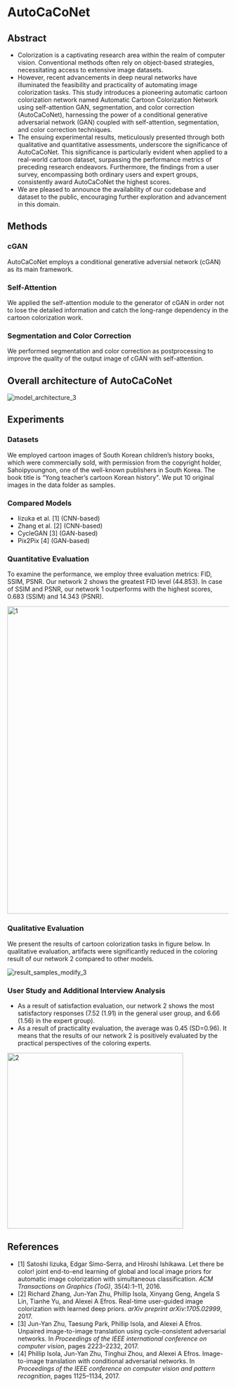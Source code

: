 # AutoCaCoNet
## Abstract
* Colorization is a captivating research area within the realm of computer vision. Conventional methods often rely on object-based strategies, necessitating access to extensive image datasets.
* However, recent advancements in deep neural networks have illuminated the feasibility and practicality of automating image colorization tasks. This study introduces a pioneering automatic cartoon colorization network named Automatic Cartoon Colorization Network using self-attention GAN, segmentation, and color correction (AutoCaCoNet), harnessing the power of a conditional generative adversarial network (GAN) coupled with self-attention, segmentation, and color correction techniques.
* The ensuing experimental results, meticulously presented through both qualitative and quantitative assessments, underscore the significance of AutoCaCoNet. This significance is particularly evident when applied to a real-world cartoon dataset, surpassing the performance metrics of preceding research endeavors. Furthermore, the findings from a user survey, encompassing both ordinary users and expert groups, consistently award AutoCaCoNet the highest scores.
* We are pleased to announce the availability of our codebase and dataset to the public, encouraging further exploration and advancement in this domain.
## Methods
### cGAN
AutoCaCoNet employs a conditional generative adversial network (cGAN) as its main framework.
### Self-Attention
We applied the self-attention module to the generator of cGAN in order not to lose the detailed information and catch the long-range dependency in the cartoon colorization work.
### Segmentation and Color Correction
We performed segmentation and color correction as postprocessing to improve the quality of the output image of cGAN with self-attention.
## Overall architecture of AutoCaCoNet
![model_architecture_3](https://user-images.githubusercontent.com/42277033/200303721-45c63572-1270-4f83-895e-a561666362fe.jpg)
## Experiments
### Datasets
We employed cartoon images of South Korean children’s history books, which were commercially sold, with permission from the copyright holder, Sahoipyoungnon, one of the well-known publishers in South Korea. The book title is “Yong teacher’s cartoon Korean history". We put 10 original images in the data folder as samples.
### Compared Models
* Iizuka et al. [1] (CNN-based)
* Zhang et al. [2] (CNN-based)
* CycleGAN [3] (GAN-based)
* Pix2Pix [4] (GAN-based)
### Quantitative Evaluation
To examine the performance, we employ three evaluation metrics: FID, SSIM, PSNR. Our network 2 shows the greatest FID level (44.853). In case of SSIM and PSNR, our network 1 outperforms with the highest scores, 0.683 (SSIM) and 14.343 (PSNR).

<img width="700" alt="1" src="https://user-images.githubusercontent.com/42277033/201195538-c97685a2-cbce-4235-ac55-ffd3bfb9cba1.png">

### Qualitative Evaluation
We present the results of cartoon colorization tasks in figure below. In qualitative evaluation, artifacts were significantly reduced in the coloring result of our network 2 compared to other models.

![result_samples_modify_3](https://user-images.githubusercontent.com/42277033/201199881-833745e8-b397-41db-9611-6ade3392f46a.jpg)

### User Study and Additional Interview Analysis
* As a result of satisfaction evaluation, our network 2 shows the most satisfactory responses (7.52 (1.91) in the general user group, and 6.66 (1.56) in the expert group).
* As a result of practicality evaluation, the average was 0.45 (SD=0.96). It means
that the results of our network 2 is positively evaluated by the practical perspectives of the coloring experts.

<img width="400" alt="2" src="https://user-images.githubusercontent.com/42277033/201205185-108eb45e-7336-4129-b062-43dde4548e2c.png">

## References
* [1] Satoshi Iizuka, Edgar Simo-Serra, and Hiroshi Ishikawa. Let there be color! joint end-to-end learning of global and local image priors for automatic image colorization with simultaneous classification. _ACM Transactions on Graphics (ToG)_, 35(4):1–11, 2016.
* [2] Richard Zhang, Jun-Yan Zhu, Phillip Isola, Xinyang Geng, Angela S Lin, Tianhe Yu, and Alexei A Efros. Real-time user-guided image colorization with learned deep priors. _arXiv preprint arXiv:1705.02999_, 2017.
* [3] Jun-Yan Zhu, Taesung Park, Phillip Isola, and Alexei A Efros. Unpaired image-to-image translation using cycle-consistent adversarial networks. In _Proceedings of the IEEE international conference on computer vision_, pages 2223–2232, 2017.
* [4] Phillip Isola, Jun-Yan Zhu, Tinghui Zhou, and Alexei A Efros. Image-to-image translation with conditional adversarial networks. In _Proceedings of the IEEE conference on computer vision and pattern recognition_, pages 1125–1134, 2017.
